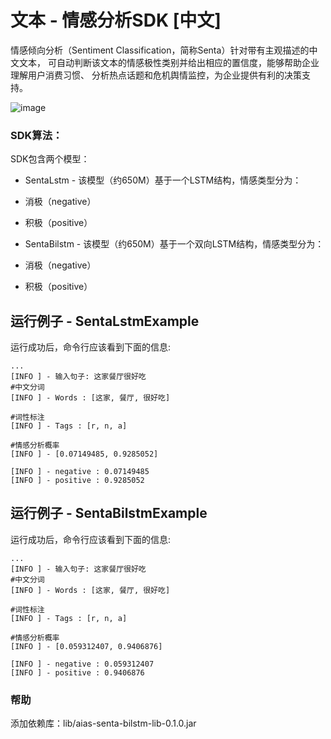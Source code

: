 # 文本 - 情感分析SDK [中文]
情感倾向分析（Sentiment Classification，简称Senta）针对带有主观描述的中文文本，
可自动判断该文本的情感极性类别并给出相应的置信度，能够帮助企业理解用户消费习惯、
分析热点话题和危机舆情监控，为企业提供有利的决策支持。

![image](https://djl-model.oss-cn-hongkong.aliyuncs.com/AIAS/nlp_sdks/sentiment_analysis.jpeg)

### SDK算法：
SDK包含两个模型：
- SentaLstm - 该模型（约650M）基于一个LSTM结构，情感类型分为：
- 消极（negative）
- 积极（positive）

- SentaBilstm - 该模型（约650M）基于一个双向LSTM结构，情感类型分为：
- 消极（negative）
- 积极（positive）

## 运行例子 - SentaLstmExample
运行成功后，命令行应该看到下面的信息:
```text
...
[INFO ] - 输入句子: 这家餐厅很好吃
#中文分词
[INFO ] - Words : [这家, 餐厅, 很好吃]

#词性标注
[INFO ] - Tags : [r, n, a]

#情感分析概率
[INFO ] - [0.07149485, 0.9285052]

[INFO ] - negative : 0.07149485
[INFO ] - positive : 0.9285052

```

## 运行例子 - SentaBilstmExample
运行成功后，命令行应该看到下面的信息:
```text
...
[INFO ] - 输入句子: 这家餐厅很好吃
#中文分词
[INFO ] - Words : [这家, 餐厅, 很好吃]

#词性标注
[INFO ] - Tags : [r, n, a]

#情感分析概率
[INFO ] - [0.059312407, 0.9406876]

[INFO ] - negative : 0.059312407
[INFO ] - positive : 0.9406876

```

### 帮助 
添加依赖库：lib/aias-senta-bilstm-lib-0.1.0.jar